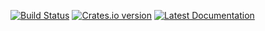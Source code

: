 [![Build Status](https://travis-ci.org/49nord/tok-rs.svg?branch=master)](https://travis-ci.org/49nord/tok-rs)
[![Crates.io version](https://img.shields.io/crates/v/tok.svg)](https://crates.io/crates/tok)
[![Latest Documentation](https://docs.rs/tok/badge.svg)](https://docs.rs/tok/)
